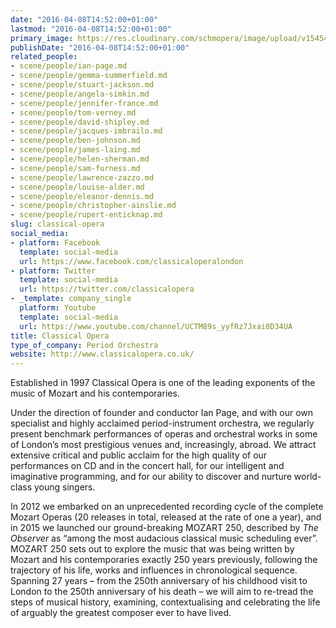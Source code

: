 ```yaml
---
date: "2016-04-08T14:52:00+01:00"
lastmod: "2016-04-08T14:52:00+01:00"
primary_image: https://res.cloudinary.com/schmopera/image/upload/v1545409169/media/webhook-uploads/1460123531962/Logo---Classical-Opera.jpg.jpg
publishDate: "2016-04-08T14:52:00+01:00"
related_people:
- scene/people/ian-page.md
- scene/people/gemma-summerfield.md
- scene/people/stuart-jackson.md
- scene/people/angela-simkin.md
- scene/people/jennifer-france.md
- scene/people/tom-verney.md
- scene/people/david-shipley.md
- scene/people/jacques-imbrailo.md
- scene/people/ben-johnson.md
- scene/people/james-laing.md
- scene/people/helen-sherman.md
- scene/people/sam-furness.md
- scene/people/lawrence-zazzo.md
- scene/people/louise-alder.md
- scene/people/eleanor-dennis.md
- scene/people/christopher-ainslie.md
- scene/people/rupert-enticknap.md
slug: classical-opera
social_media:
- platform: Facebook
  template: social-media
  url: https://www.facebook.com/classicaloperalondon
- platform: Twitter
  template: social-media
  url: https://twitter.com/classicalopera
- _template: company_single
  platform: Youtube
  template: social-media
  url: https://www.youtube.com/channel/UCTM89s_yyfRz7Jxai0D34UA
title: Classical Opera
type_of_company: Period Orchestra
website: http://www.classicalopera.co.uk/
---
```


Established in 1997 Classical Opera is one of the leading exponents of the music of Mozart and his contemporaries.

Under the direction of founder and conductor Ian Page, and with our own specialist and highly acclaimed period-instrument orchestra, we regularly present benchmark performances of operas and orchestral works in some of London’s most prestigious venues and, increasingly, abroad. We attract extensive critical and public acclaim for the high quality of our performances on CD and in the concert hall, for our intelligent and imaginative programming, and for our ability to discover and nurture world-class young singers.

In 2012 we embarked on an unprecedented recording cycle of the complete Mozart Operas (20 releases in total, released at the rate of one a year), and in 2015 we launched our ground-breaking MOZART 250, described by *The Observer* as “among the most audacious classical music scheduling ever”. MOZART 250 sets out to explore the music that was being written by Mozart and his contemporaries exactly 250 years previously, following the trajectory of his life, works and influences in chronological sequence. Spanning 27 years – from the 250th anniversary of his childhood visit to London to the 250th anniversary of his death – we will aim to re-tread the steps of musical history, examining, contextualising and celebrating the life of arguably the greatest composer ever to have lived.
